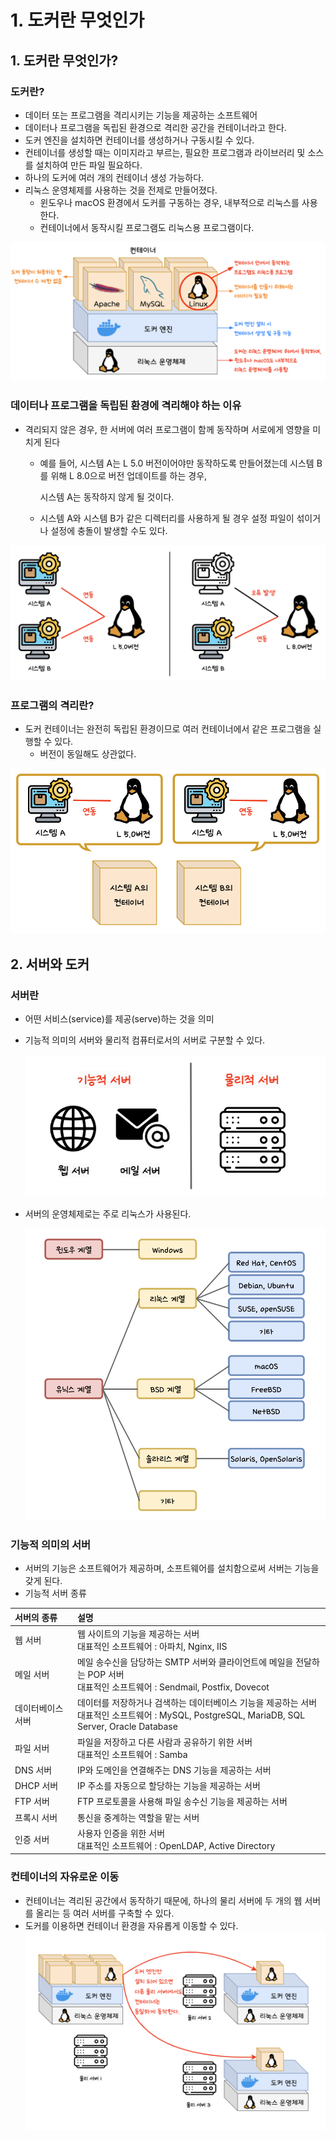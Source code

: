 # 1. 도커란 무엇인가
## 1. 도커란 무엇인가?

### 도커란?

- 데이터 또는 프로그램을 격리시키는 기능을 제공하는 소프트웨어
- 데이터나 프로그램을 독립된 환경으로 격리한 공간을 컨테이너라고 한다.
- 도커 엔진을 설치하면 컨테이너를 생성하거나 구동시킬 수 있다.
- 컨테이너를 생성할 때는 이미지라고 부르는, 필요한 프로그램과 라이브러리 및 소스를 설치하여 만든 파일 필요하다.
- 하나의 도커에 여러 개의 컨테이너 생성 가능하다.
- 리눅스 운영체제를 사용하는 것을 전제로 만들어졌다.
    - 윈도우나 macOS 환경에서 도커를 구동하는 경우, 내부적으로 리눅스를 사용한다.
    - 컨테이너에서 동작시킬 프로그램도 리눅스용 프로그램이다.

![](../image/docker&k8s/01-01.png)

### 데이터나 프로그램을 독립된 환경에 격리해야 하는 이유

- 격리되지 않은 경우, 한 서버에 여러 프로그램이 함께 동작하며 서로에게 영향을 미치게 된다
    - 예를 들어, 시스템 A는 L 5.0 버전이어야만 동작하도록 만들어졌는데 시스템 B를 위해 L 8.0으로 버전 업데이트를 하는 경우,

      시스템 A는 동작하지 않게 될 것이다.

    - 시스템 A와 시스템 B가 같은 디렉터리를 사용하게 될 경우 설정 파일이 섞이거나 설정에 충돌이 발생할 수도 있다.

![](../image/docker&k8s/01-02.png)

### 프로그램의 격리란?

- 도커 컨테이너는 완전히 독립된 환경이므로 여러 컨테이너에서 같은 프로그램을 실행할 수 있다.
    - 버전이 동일해도 상관없다.

![](../image/docker&k8s/01-03.png)

## 2. 서버와 도커

### 서버란

- 어떤 서비스(service)를 제공(serve)하는 것을 의미
- 기능적 의미의 서버와 물리적 컴퓨터로서의 서버로 구분할 수 있다.

  ![](../image/docker&k8s/01-04.png)

- 서버의 운영체제로는 주로 리눅스가 사용된다.

  ![](../image/docker&k8s/01-05.png)

### 기능적 의미의 서버

- 서버의 기능은 소프트웨어가 제공하며, 소프트웨어를 설치함으로써 서버는 기능을 갖게 된다.
- 기능적 서버 종류

| 서버의 종류    | 설명                                                                                                          |
|:----------|:------------------------------------------------------------------------------------------------------------|
| 웹 서버      | 웹 사이트의 기능을 제공하는 서버<br/>대표적인 소프트웨어 : 아파치, Nginx, IIS                                                         |
| 메일 서버     | 메일 송수신을 담당하는 SMTP 서버와 클라이언트에 메일을 전달하는 POP 서버<br/>대표적인 소프트웨어 : Sendmail, Postfix, Dovecot                    |
| 데이터베이스 서버 | 데이터를 저장하거나 검색하는 데이터베이스 기능을 제공하는 서버<br/>대표적인 소프트웨어 : MySQL, PostgreSQL, MariaDB, SQL Server, Oracle Database |
| 파일 서버     | 파일을 저장하고 다른 사람과 공유하기 위한 서버<br/>대표적인 소프트웨어 : Samba                                                           |
| DNS 서버    | IP와 도메인을 연결해주는 DNS 기능을 제공하는 서버                                                                              |
| DHCP 서버   | IP 주소를 자동으로 할당하는 기능을 제공하는 서버                                                                                |
| FTP 서버    | FTP 프로토콜을 사용해 파일 송수신 기능을 제공하는 서버                                                                            |
| 프록시 서버    | 통신을 중계하는 역할을 맡는 서버                                                                                          |
| 인증 서버     | 사용자 인증을 위한 서버 <br/>대표적인 소프트웨어 : OpenLDAP, Active Directory                                                  |

### 컨테이너의 자유로운 이동

- 컨테이너는 격리된 공간에서 동작하기 때문에, 하나의 물리 서버에 두 개의 웹 서버를 올리는 등 여러 서버를 구축할 수 있다.
- 도커를 이용하면 컨테이너 환경을 자유롭게 이동할 수 있다.
  ![](../image/docker&k8s/01-06.png)